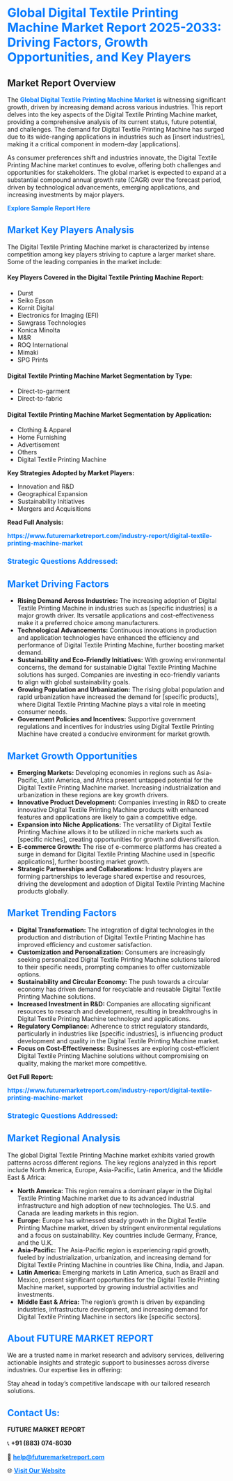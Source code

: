 <h1 style="color: #007BFF;">Global Digital Textile Printing Machine Market Report 2025-2033: Driving Factors, Growth Opportunities, and Key Players</h1>

<section id="overview">
<h2>Market Report Overview</h2>
<p>The <a href="https://www.futuremarketreport.com/industry-report/digital-textile-printing-machine-market" style="color: #007BFF; text-decoration: none;"><strong>Global Digital Textile Printing Machine Market</strong></a> is witnessing significant growth, driven by increasing demand across various industries. This report delves into the key aspects of the Digital Textile Printing Machine market, providing a comprehensive analysis of its current status, future potential, and challenges. The demand for Digital Textile Printing Machine has surged due to its wide-ranging applications in industries such as [insert industries], making it a critical component in modern-day [applications].</p>
<p>As consumer preferences shift and industries innovate, the Digital Textile Printing Machine market continues to evolve, offering both challenges and opportunities for stakeholders. The global market is expected to expand at a substantial compound annual growth rate (CAGR) over the forecast period, driven by technological advancements, emerging applications, and increasing investments by major players.</p>
</section>

<section id="overview">
<p><a href="https://www.futuremarketreport.com/request-sample/reportId=108079" style="color: #007BFF; text-decoration: none;"><strong>Explore Sample Report Here</strong></a></p>
</section>

<section id="key-players">
<h2 style="color: #007BFF;">Market Key Players Analysis</h2>
<p>The Digital Textile Printing Machine market is characterized by intense competition among key players striving to capture a larger market share. Some of the leading companies in the market include:</p>
<h4>Key Players Covered in the Digital Textile Printing Machine Report:</h4>
<ul><li>Durst</li><li>Seiko Epson</li><li>Kornit Digital</li><li>Electronics for Imaging (EFI)</li><li>Sawgrass Technologies</li><li>Konica Minolta</li><li>M&amp;R</li><li>ROQ International</li><li>Mimaki</li><li>SPG Prints</li></ul>
<h4>Digital Textile Printing Machine Market Segmentation by Type:</h4>
<ul><li>Direct-to-garment</li><li>Direct-to-fabric</li></ul>

<h4>Digital Textile Printing Machine Market Segmentation by Application:</h4>
<ul><li>Clothing &amp; Apparel</li><li>Home Furnishing</li><li>Advertisement</li><li>Others</li><li>Digital Textile Printing Machine</li></ul>
<p><strong>Key Strategies Adopted by Market Players:</strong></p>
<ul>
<li>Innovation and R&D</li>
<li>Geographical Expansion</li>
<li>Sustainability Initiatives</li>
<li>Mergers and Acquisitions</li>
</ul>
</section>

<section>
<p><strong>Read Full Analysis: </strong></p><a href="https://www.futuremarketreport.com/industry-report/digital-textile-printing-machine-market" style="color: #007BFF; text-decoration: none;"><strong>https://www.futuremarketreport.com/industry-report/digital-textile-printing-machine-market</strong></a>
<h3 style="color: #007BFF;">Strategic Questions Addressed:</h3>
</section>

<section id="driving-factors">
<h2 style="color: #007BFF;">Market Driving Factors</h2>
<ul>
<li><strong>Rising Demand Across Industries:</strong> The increasing adoption of Digital Textile Printing Machine in industries such as [specific industries] is a major growth driver. Its versatile applications and cost-effectiveness make it a preferred choice among manufacturers.</li>
<li><strong>Technological Advancements:</strong> Continuous innovations in production and application technologies have enhanced the efficiency and performance of Digital Textile Printing Machine, further boosting market demand.</li>
<li><strong>Sustainability and Eco-Friendly Initiatives:</strong> With growing environmental concerns, the demand for sustainable Digital Textile Printing Machine solutions has surged. Companies are investing in eco-friendly variants to align with global sustainability goals.</li>
<li><strong>Growing Population and Urbanization:</strong> The rising global population and rapid urbanization have increased the demand for [specific products], where Digital Textile Printing Machine plays a vital role in meeting consumer needs.</li>
<li><strong>Government Policies and Incentives:</strong> Supportive government regulations and incentives for industries using Digital Textile Printing Machine have created a conducive environment for market growth.</li>
</ul>
</section>

<section id="growth-opportunities">
<h2 style="color: #007BFF;">Market Growth Opportunities</h2>
<ul>
<li><strong>Emerging Markets:</strong> Developing economies in regions such as Asia-Pacific, Latin America, and Africa present untapped potential for the Digital Textile Printing Machine market. Increasing industrialization and urbanization in these regions are key growth drivers.</li>
<li><strong>Innovative Product Development:</strong> Companies investing in R&D to create innovative Digital Textile Printing Machine products with enhanced features and applications are likely to gain a competitive edge.</li>
<li><strong>Expansion into Niche Applications:</strong> The versatility of Digital Textile Printing Machine allows it to be utilized in niche markets such as [specific niches], creating opportunities for growth and diversification.</li>
<li><strong>E-commerce Growth:</strong> The rise of e-commerce platforms has created a surge in demand for Digital Textile Printing Machine used in [specific applications], further boosting market growth.</li>
<li><strong>Strategic Partnerships and Collaborations:</strong> Industry players are forming partnerships to leverage shared expertise and resources, driving the development and adoption of Digital Textile Printing Machine products globally.</li>
</ul>
</section>

<section id="trending-factors">
<h2 style="color: #007BFF;">Market Trending Factors</h2>
<ul>
<li><strong>Digital Transformation:</strong> The integration of digital technologies in the production and distribution of Digital Textile Printing Machine has improved efficiency and customer satisfaction.</li>
<li><strong>Customization and Personalization:</strong> Consumers are increasingly seeking personalized Digital Textile Printing Machine solutions tailored to their specific needs, prompting companies to offer customizable options.</li>
<li><strong>Sustainability and Circular Economy:</strong> The push towards a circular economy has driven demand for recyclable and reusable Digital Textile Printing Machine solutions.</li>
<li><strong>Increased Investment in R&D:</strong> Companies are allocating significant resources to research and development, resulting in breakthroughs in Digital Textile Printing Machine technology and applications.</li>
<li><strong>Regulatory Compliance:</strong> Adherence to strict regulatory standards, particularly in industries like [specific industries], is influencing product development and quality in the Digital Textile Printing Machine market.</li>
<li><strong>Focus on Cost-Effectiveness:</strong> Businesses are exploring cost-efficient Digital Textile Printing Machine solutions without compromising on quality, making the market more competitive.</li>
</ul>
</section>

<section>
<p><strong>Get Full Report: </strong></p><a href="https://www.futuremarketreport.com/industry-report/digital-textile-printing-machine-market" style="color: #007BFF; text-decoration: none;"><strong>https://www.futuremarketreport.com/industry-report/digital-textile-printing-machine-market</strong></a>
<h3 style="color: #007BFF;">Strategic Questions Addressed:</h3>
</section>


<section id="regional-analysis">
<h2 style="color: #007BFF;">Market Regional Analysis</h2>
<p>The global Digital Textile Printing Machine market exhibits varied growth patterns across different regions. The key regions analyzed in this report include North America, Europe, Asia-Pacific, Latin America, and the Middle East & Africa:</p>
<ul>
<li><strong>North America:</strong> This region remains a dominant player in the Digital Textile Printing Machine market due to its advanced industrial infrastructure and high adoption of new technologies. The U.S. and Canada are leading markets in this region.</li>
<li><strong>Europe:</strong> Europe has witnessed steady growth in the Digital Textile Printing Machine market, driven by stringent environmental regulations and a focus on sustainability. Key countries include Germany, France, and the U.K.</li>
<li><strong>Asia-Pacific:</strong> The Asia-Pacific region is experiencing rapid growth, fueled by industrialization, urbanization, and increasing demand for Digital Textile Printing Machine in countries like China, India, and Japan.</li>
<li><strong>Latin America:</strong> Emerging markets in Latin America, such as Brazil and Mexico, present significant opportunities for the Digital Textile Printing Machine market, supported by growing industrial activities and investments.</li>
<li><strong>Middle East & Africa:</strong> The region’s growth is driven by expanding industries, infrastructure development, and increasing demand for Digital Textile Printing Machine in sectors like [specific sectors].</li>
</ul>
</section>

<footer>
<h2 style="color: #007BFF;">About FUTURE MARKET REPORT</h2>
<p>We are a trusted name in market research and advisory services, delivering actionable insights and strategic support to businesses across diverse industries. Our expertise lies in offering:</p>

<p>Stay ahead in today’s competitive landscape with our tailored research solutions.</p>

<h2 style="color: #007BFF;">Contact Us:</h2>
<p><strong>FUTURE MARKET REPORT</strong></p>
<p>📞 <strong>+91 (883) 074-8030</strong></p>
<p>📧 <strong><a href="mailto:help@futuremarketreport.com" style="color: #007BFF;">help@futuremarketreport.com</a></strong></p>
<p>🌐 <strong><a href="https://www.futuremarketreport.com/" style="color: #007BFF;">Visit Our Website</a></strong></p>
</footer>